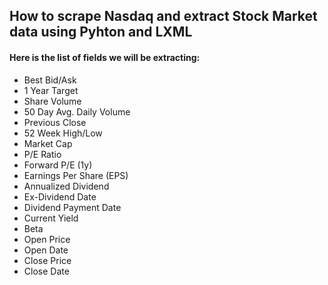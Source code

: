 ##  __How to scrape Nasdaq and extract Stock Market data using Pyhton and LXML__

#### Here is the list of fields we will be extracting:
- Best Bid/Ask
- 1 Year Target
- Share Volume
- 50 Day Avg. Daily Volume
- Previous Close
- 52 Week High/Low
- Market Cap
- P/E Ratio
- Forward P/E (1y)
- Earnings Per Share (EPS)
- Annualized Dividend
- Ex-Dividend Date
- Dividend Payment Date
- Current Yield
- Beta
- Open Price
- Open Date
- Close Price
- Close Date